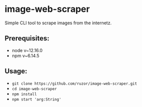 # image-web-scraper
Simple CLI tool to scrape images from the internetz.

## Prerequisites:
- node v~12.16.0
- npm v~6.14.5

## Usage:
- `git clone https://github.com/ruzor/image-web-scraper.git`
- `cd image-web-scraper`
- `npm install`
- `npm start 'arg:String'`